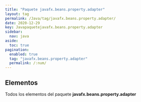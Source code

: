 ```yaml
---
title: "Paquete javafx.beans.property.adapter"
layout: tag
permalink: /Java/tag/javafx.beans.property.adapter/
date: 2020-12-29
key: Javapaquetejavafx.beans.property.adapter
sidebar: 
  nav: java
aside: 
  toc: true
pagination: 
  enabled: true
  tag: "javafx.beans.property.adapter"
  permalink: /:num/
---
```


<h2>Elementos</h2>
Todos los elementos del paquete <strong>javafx.beans.property.adapter</strong>
